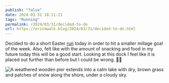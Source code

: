 ```yaml
---
publish: "false"
date: 2024-03-31 18:11:21
tags: "Running"
permalink: /2024/03/31/decided-to-do
url: https://ericmwalk.blog/2024/03/31/decided-to-do.html
---
```


Decided to do a short Easter [run](https://strava.com/activities/11077001151) today in order to hit a smaller millage goal of the week. Also, felt like with the amount of snacking and food in my future today this will be a good start. Looking at this dock I feel like it is placed out further than before but I could be wrong. 🤷‍♂️

![A weathered wooden pier extends into a calm lake with dry, brown grass and patches of snow along the shore, under a cloudy sky.](https://ericmwalk.blog/uploads/2024/img-8494.jpeg)